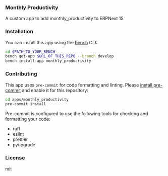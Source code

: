 ### Monthly Productivity

A custom app to add monthly_productivity to ERPNext 15

### Installation

You can install this app using the [bench](https://github.com/frappe/bench) CLI:

```bash
cd $PATH_TO_YOUR_BENCH
bench get-app $URL_OF_THIS_REPO --branch develop
bench install-app monthly_productivity
```

### Contributing

This app uses `pre-commit` for code formatting and linting. Please [install pre-commit](https://pre-commit.com/#installation) and enable it for this repository:

```bash
cd apps/monthly_productivity
pre-commit install
```

Pre-commit is configured to use the following tools for checking and formatting your code:

- ruff
- eslint
- prettier
- pyupgrade

### License

mit
